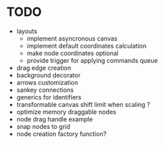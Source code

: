 # TODO

- layouts
  - implement asyncronous canvas
  - implement default coordinates calculation
  - make node coordinates optional
  - provide trigger for applying commands queue
- drag edge creation
- background decorator
- arrows customization
- sankey connections
- generics for identifiers
- transformable canvas shift limit when scaling ?
- optimize memory draggable nodes
- node drag handle example
- snap nodes to grid
- node creation factory function?
